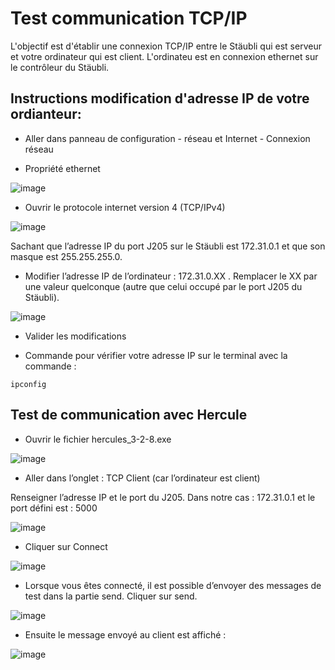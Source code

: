# Test communication TCP/IP

L'objectif est d'établir une connexion TCP/IP entre le Stäubli qui est serveur et votre ordinateur qui est client.
L'ordinateu est en connexion ethernet sur le contrôleur du Stäubli.

## Instructions modification d'adresse IP de votre ordianteur:

- Aller dans panneau de configuration - réseau et Internet - Connexion réseau

- Propriété ethernet 

![image](https://user-images.githubusercontent.com/114569016/210888205-6fbe7eff-c7b9-4b2f-9fbe-02ab3db238e2.png)


- Ouvrir le protocole internet version 4 (TCP/IPv4)

![image](https://user-images.githubusercontent.com/114569016/210888216-2ddd8e7c-bdde-420d-918e-4dfef8a6620c.png)


Sachant que l’adresse IP du port J205 sur le Stäubli est 172.31.0.1 et que son masque est 255.255.255.0.

- Modifier l’adresse IP de l’ordinateur : 172.31.0.XX . Remplacer le XX par une valeur quelconque (autre que celui occupé par le port J205 du Stäubli).

![image](https://user-images.githubusercontent.com/114569016/210888292-2566d60f-319d-4c5b-9397-e638376454a4.png)


- Valider les modifications

- Commande pour vérifier votre adresse IP sur le terminal avec la commande : 
```
ipconfig
```


## Test de communication avec Hercule

- Ouvrir le fichier hercules_3-2-8.exe

![image](https://user-images.githubusercontent.com/114569016/210888310-cb65f3c7-7220-4d7d-8713-a576faa6e7ac.png)

- Aller dans l’onglet : TCP Client (car l’ordinateur est client)

Renseigner l’adresse IP et le port du J205.
Dans notre cas : 172.31.0.1 et le port défini est : 5000

![image](https://user-images.githubusercontent.com/114569016/210888350-c82c2ab4-17ae-4abc-bb20-0b98637d7cc7.png)

- Cliquer sur Connect

![image](https://user-images.githubusercontent.com/114569016/210888372-7a55198b-06f0-44bc-bb90-198f48b3db0e.png)

- Lorsque vous êtes connecté, il est possible d’envoyer des messages de test dans la partie send. Cliquer sur send.

![image](https://user-images.githubusercontent.com/114569016/210888398-0b25c0bd-b7bc-4951-ae85-42ad1c5852b3.png)

- Ensuite le message envoyé au client est affiché :

![image](https://user-images.githubusercontent.com/114569016/210888423-a8049050-50a2-42c8-9f05-6db85fdcb0f8.png)


